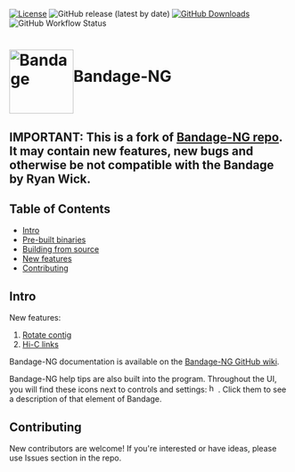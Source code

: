 [![License](https://img.shields.io/badge/licence-GPLv3-blue)](https://www.gnu.org/licenses/gpl-3.0)
![GitHub release (latest by date)](https://img.shields.io/github/v/release/ctlab/BandageNG?include_prereleases)
[![GitHub Downloads](https://img.shields.io/github/downloads/ctlab/BandageNG/total.svg?style=social&logo=github&label=Download)](https://github.com/ctlab/BandageNG/releases)
![GitHub Workflow Status](https://img.shields.io/github/actions/workflow/status/ctlab/BandageNG/test.yml?branch=dev)

# <img src="http://rrwick.github.io/Bandage/images/logo.png" alt="Bandage" width="115" height="115" align="middle">Bandage-NG

## IMPORTANT: This is a fork of <a href="https://github.com/asl/BandageNG">Bandage-NG repo</a>. It may contain new features, new bugs and otherwise be not compatible with the Bandage by Ryan Wick.

## Table of Contents
* [Intro](https://github.com/ctlab/BandageNG#intro)
* [Pre-built binaries](https://github.com/ctlab/BandageNG/wiki#pre-built-binaries)
* [Building from source](https://github.com/ctlab/BandageNG/wiki#prerequisites-for-building-from-the-source-code)
* [New features](https://github.com/ctlab/BandageNG/wiki#prerequisites-for-building-from-the-source-code)
* [Contributing](https://github.com/ctlab/BandageNG#contributing)


## Intro

New features:
1. [Rotate contig](https://github.com/ctlab/BandageNG/wiki#rotate-contig)
2. [Hi-C links](https://github.com/ctlab/BandageNG/wiki#rotate-contig)

Bandage-NG documentation is available on the <a href="https://github.com/ctlab/BandageNG/wiki" target="_blank">Bandage-NG GitHub wiki</a>.

Bandage-NG help tips are also built into the program. Throughout the UI, you will find these icons next to controls and settings: <img src="http://rrwick.github.io/Bandage/images/helptext.png" alt="help text icon" width="16" height="16">. Click them to see a description of that element of Bandage.

## Contributing

New contributors are welcome! If you're interested or have ideas, please use Issues section in the repo.
